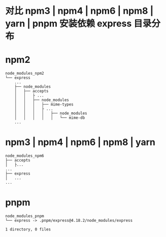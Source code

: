 # 对比  npm3 | npm4 | npm6 | npm8 | yarn | pnpm 安装依赖 express 目录分布
# npm2
```shell
node_modules_npm2
└── express
    ...
    ├── node_modules
    │   ├── accepts
    │   │   ├ ...
    │   │   ├── node_modules
    │   │   │   ├── mime-types
    │   │   │   ├ ...
    │   │   │   │   ├── node_modules
    │   │   │   │   │   └── mime-db
    ...
```

# npm3 | npm4 | npm6 | npm8 | yarn
```shell
node_modules_npm6
├── accepts
│   ├...
...
├── express
│   ...
...
```

# pnpm
```shell
node_modules_pnpm
└── express -> .pnpm/express@4.18.2/node_modules/express

1 directory, 0 files
```